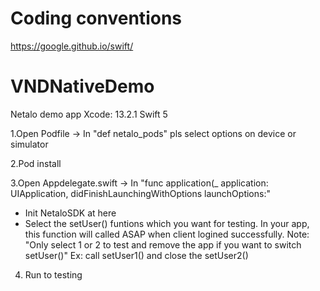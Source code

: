 # Coding conventions
https://google.github.io/swift/

# VNDNativeDemo
Netalo demo app
Xcode: 13.2.1
Swift 5

1.Open Podfile -> In "def netalo_pods" pls select options on device or simulator

2.Pod install

3.Open Appdelegate.swift -> In "func application(_ application: UIApplication, didFinishLaunchingWithOptions launchOptions:" 

  - Init NetaloSDK at here 
  - Select the setUser() funtions which you want for testing. In your app, this function will called ASAP when client logined successfully. Note: "Only select 1 or 2 to test and remove the app if you want to switch setUser()"
  Ex: call setUser1() and close the setUser2()

4. Run to testing 
